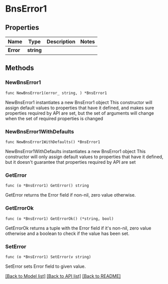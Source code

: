 # BnsError1

## Properties

Name | Type | Description | Notes
------------ | ------------- | ------------- | -------------
**Error** | **string** |  | 

## Methods

### NewBnsError1

`func NewBnsError1(error_ string, ) *BnsError1`

NewBnsError1 instantiates a new BnsError1 object
This constructor will assign default values to properties that have it defined,
and makes sure properties required by API are set, but the set of arguments
will change when the set of required properties is changed

### NewBnsError1WithDefaults

`func NewBnsError1WithDefaults() *BnsError1`

NewBnsError1WithDefaults instantiates a new BnsError1 object
This constructor will only assign default values to properties that have it defined,
but it doesn't guarantee that properties required by API are set

### GetError

`func (o *BnsError1) GetError() string`

GetError returns the Error field if non-nil, zero value otherwise.

### GetErrorOk

`func (o *BnsError1) GetErrorOk() (*string, bool)`

GetErrorOk returns a tuple with the Error field if it's non-nil, zero value otherwise
and a boolean to check if the value has been set.

### SetError

`func (o *BnsError1) SetError(v string)`

SetError sets Error field to given value.



[[Back to Model list]](../README.md#documentation-for-models) [[Back to API list]](../README.md#documentation-for-api-endpoints) [[Back to README]](../README.md)


